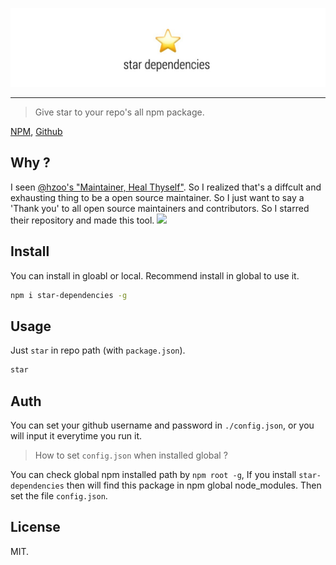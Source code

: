 ![](./star.jpg)

---

> Give star to your repo's all npm package.

[NPM](https://www.npmjs.com/package/star-dependencies), 
[Github](https://github.com/lqs469/star-dependencies)

## Why ?

I seen [@hzoo's "Maintainer, Heal Thyself"](https://github.com/hzoo/maintainer-heal-thyself). So I realized that's a diffcult and exhausting thing to be a open source maintainer. So I just want to say a 'Thank you' to all open source maintainers and contributors. So I starred their repository and made this tool.
![](https://lqs469.github.io/2018/03/20/%E4%BB%8E%E5%B0%8F%E4%BA%8B%E5%81%9A%E8%B5%B7/HenryZhu.png)

## Install

You can install in gloabl or local. Recommend install in global to use it.

```BASH
npm i star-dependencies -g
```

## Usage

Just `star` in repo path (with `package.json`).

```BASH
star
```

## Auth

You can set your github username and password in `./config.json`, or you will input it everytime you run it.

> How to set `config.json` when installed global ?

You can check global npm installed path by `npm root -g`, If you install `star-dependencies` then will find this package in npm global node_modules. Then set the file `config.json`.


## License
MIT.
